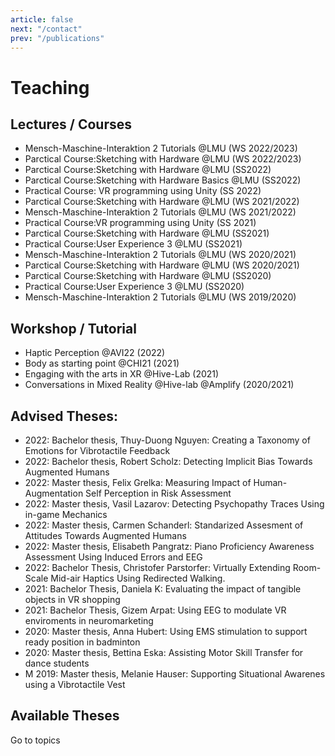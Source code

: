 ```yaml
---
article: false
next: "/contact"
prev: "/publications"
---
```

# Teaching


## Lectures / Courses

- <Badge type="tip" text="MMI2" vertical="middle" /> <Badge type="warning" text="WS" vertical="middle" /> Mensch-Maschine-Interaktion 2 Tutorials @LMU (WS 2022/2023)  
- <Badge type="tip" text="SWH" vertical="middle" /> <Badge type="warning" text="WS" vertical="middle" /> Parctical Course:Sketching with Hardware @LMU (WS 2022/2023) 
- <Badge type="tip" text="SWH" vertical="middle" /> <Badge type="warning" text="SS" vertical="middle" /> Parctical Course:Sketching with Hardware @LMU (SS2022) 
- <Badge type="tip" text="SWH" vertical="middle" /> <Badge type="warning" text="SS" vertical="middle" /> Parctical Course:Sketching with Hardware Basics @LMU (SS2022) 
- <Badge type="tip" text="PVRU" vertical="middle" /> <Badge type="warning" text="SS" vertical="middle" /> Practical Course: VR programming using Unity (SS 2022) 
- <Badge type="tip" text="SWH" vertical="middle" /> <Badge type="warning" text="WS" vertical="middle" /> Parctical Course:Sketching with Hardware @LMU (WS 2021/2022)
- <Badge type="tip" text="MMI2" vertical="middle" /> <Badge type="warning" text="WS" vertical="middle" /> Mensch-Maschine-Interaktion 2 Tutorials @LMU (WS 2021/2022)  
- <Badge type="tip" text="PVRU" vertical="middle" /> <Badge type="warning" text="SS" vertical="middle" /> Practical Course:VR programming using Unity (SS 2021)  
- <Badge type="tip" text="SWH" vertical="middle" /> <Badge type="warning" text="SS" vertical="middle" /> Parctical Course:Sketching with Hardware @LMU (SS2021)  
- <Badge type="tip" text="UX3" vertical="middle" /> <Badge type="warning" text="SS" vertical="middle" /> Practical Course:User Experience 3 @LMU (SS2021)  
- <Badge type="tip" text="MMI2" vertical="middle" /> <Badge type="warning" text="WS" vertical="middle" /> Mensch-Maschine-Interaktion 2 Tutorials @LMU (WS 2020/2021)  
- <Badge type="tip" text="SWH" vertical="middle" /> <Badge type="warning" text="WS" vertical="middle" /> Parctical Course:Sketching with Hardware @LMU (WS 2020/2021)  
- <Badge type="tip" text="SWH" vertical="middle" /> <Badge type="warning" text="SS" vertical="middle" /> Parctical Course:Sketching with Hardware @LMU (SS2020)  
- <Badge type="tip" text="SWH" vertical="middle" /> <Badge type="warning" text="SS" vertical="middle" /> Practical Course:User Experience 3 @LMU (SS2020)  
- <Badge type="tip" text="MMI2" vertical="middle" /> <Badge type="warning" text="WS" vertical="middle" /> Mensch-Maschine-Interaktion 2 Tutorials @LMU (WS 2019/2020)  


## Workshop / Tutorial

- <Badge type="tip" text="AVI" vertical="middle" /> Haptic Perception @AVI22 (2022)
- <Badge type="tip" text="CHI" vertical="middle" /> Body as starting point @CHI21 (2021)
- <Badge type="tip" text="HIVE" vertical="middle" /> Engaging with the arts in XR @Hive-Lab (2021)
- <Badge type="tip" text="HIVE" vertical="middle" /> Conversations in Mixed Reality @Hive-lab @Amplify (2020/2021)

## Advised Theses:

- <Badge type="tip" text="BT" vertical="middle" /> <Badge type="warning" text="Running" vertical="middle" /> 2022: Bachelor thesis, Thuy-Duong Nguyen: Creating a Taxonomy of Emotions for Vibrotactile Feedback
- <Badge type="tip" text="BT" vertical="middle" /> <Badge type="warning" text="Running" vertical="middle" /> 2022: Bachelor thesis, Robert Scholz: Detecting Implicit Bias Towards Augmented Humans
- <Badge type="tip" text="MT" vertical="middle" /> <Badge type="warning" text="Running" vertical="middle" /> 2022: Master thesis, Felix Grelka: Measuring Impact of Human-Augmentation Self Perception in Risk Assessment
- <Badge type="tip" text="MT" vertical="middle" /> <Badge type="warning" text="Running" vertical="middle" /> 2022: Master thesis, Vasil Lazarov: Detecting Psychopathy Traces Using in-game Mechanics
- <Badge type="tip" text="MT" vertical="middle" /> <Badge type="warning" text="Running" vertical="middle" /> 2022: Master thesis, Carmen Schanderl: Standarized Assesment of Attitudes Towards Augmented Humans
- <Badge type="tip" text="MT" vertical="middle" /> <Badge type="warning" text="Running" vertical="middle" /> 2022: Master thesis, Elisabeth Pangratz: Piano Proficiency Awareness Assessment Using Induced Errors and EEG
- <Badge type="tip" text="BT" vertical="middle" /> <Badge type="warning" text="Finished" vertical="middle" /> 2022: Bachelor Thesis, Christofer Parstorfer: Virtually Extending Room-Scale Mid-air Haptics Using Redirected Walking.
- <Badge type="tip" text="BT" vertical="middle" /> <Badge type="warning" text="Finished" vertical="middle" /> 2021: Bachelor Thesis, Daniela K: Evaluating the impact of tangible objects in VR shopping
- <Badge type="tip" text="BT" vertical="middle" /> <Badge type="warning" text="Finished" vertical="middle" /> 2021: Bachelor Thesis, Gizem Arpat: Using EEG to modulate VR enviroments in neuromarketing
- <Badge type="tip" text="MT" vertical="middle" /> <Badge type="warning" text="Finished" vertical="middle" /> 2020: Master thesis, Anna Hubert: Using EMS stimulation to support ready position in badminton
- <Badge type="tip" text="MT" vertical="middle" /> <Badge type="warning" text="Finished" vertical="middle" /> 2020: Master thesis, Bettina Eska: Assisting Motor Skill Transfer for dance students
- <Badge type="tip" text="MT" vertical="middle" /> <Badge type="warning" text="Finished" vertical="middle" /> M 2019: Master thesis, Melanie Hauser: Supporting Situational Awarenes using a Vibrotactile Vest

## Available Theses

<n-button strong secondary tag="a" href="/theses" type="primary">Go to topics</n-button>

<script>

import {
  NButton,
} from "naive-ui";

export default {
  components: {
    NButton,
  },
};
</script>